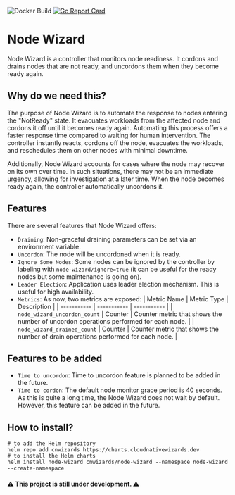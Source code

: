 ![Docker Build](https://github.com/cnwizards/node-wizard/actions/workflows/main.yml/badge.svg?branch=main)
[![Go Report Card](https://goreportcard.com/badge/github.com/cnwizards/node-wizard)](https://goreportcard.com/report/github.com/cnwizards/node-wizard)
# Node Wizard
Node Wizard is a controller that monitors node readiness. It cordons and drains nodes that are not ready, and uncordons them when they become ready again.

## Why do we need this?
The purpose of Node Wizard is to automate the response to nodes entering the "NotReady" state. It evacuates workloads from the affected node and cordons it off until it becomes ready again. Automating this process offers a faster response time compared to waiting for human intervention. The controller instantly reacts, cordons off the node, evacuates the workloads, and reschedules them on other nodes with minimal downtime.

Additionally, Node Wizard accounts for cases where the node may recover on its own over time. In such situations, there may not be an immediate urgency, allowing for investigation at a later time. When the node becomes ready again, the controller automatically uncordons it.

## Features
There are several features that Node Wizard offers:

* `Draining`: Non-graceful draining parameters can be set via an environment variable.
* `Uncordon`: The node will be uncordoned when it is ready.
* `Ignore Some Nodes`: Some nodes can be ignored by the controller by labeling with `node-wizard/ignore=true` (it can be useful for the ready nodes but some maintenance is going on).
* `Leader Election`: Application uses leader election mechanism. This is useful for high availability.
* `Metrics`: As now, two metrics are exposed:
    | Metric Name | Metric Type | Description |
    | ----------- | ----------- | ----------- |
    | `node_wizard_uncordon_count` | Counter | Counter metric that shows the number of uncordon operations performed for each node. |
    | `node_wizard_drained_count` | Counter | Counter metric that shows the number of drain operations performed for each node. |

## Features to be added
* `Time to uncordon`: Time to uncordon feature is planned to be added in the future.
* `Time to cordon`: The default node monitor grace period is 40 seconds. As this is quite a long time, the Node Wizard does not wait by default. However, this feature can be added in the future.

## How to install?
```
# to add the Helm repository
helm repo add cnwizards https://charts.cloudnativewizards.dev 
# to install the Helm charts
helm install node-wizard cnwizards/node-wizard --namespace node-wizard --create-namespace
```

#### ⚠️ This project is still under development. ⚠️
